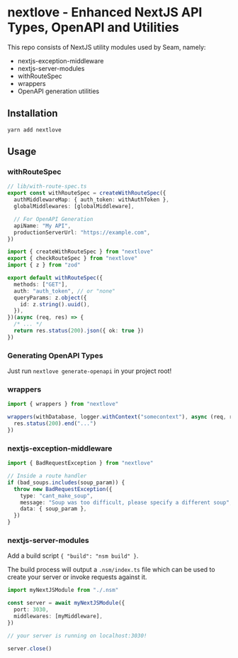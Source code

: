 # nextlove - Enhanced NextJS API Types, OpenAPI and Utilities

This repo consists of NextJS utility modules used by Seam, namely:

- nextjs-exception-middleware
- nextjs-server-modules
- withRouteSpec
- wrappers
- OpenAPI generation utilities

## Installation

`yarn add nextlove`

## Usage

### withRouteSpec

```ts
// lib/with-route-spec.ts
export const withRouteSpec = createWithRouteSpec({
  authMiddlewareMap: { auth_token: withAuthToken },
  globalMiddlewares: [globalMiddleware],

  // For OpenAPI Generation
  apiName: "My API",
  productionServerUrl: "https://example.com",
})
```

```ts
import { createWithRouteSpec } from "nextlove"
export { checkRouteSpec } from "nextlove"
import { z } from "zod"

export default withRouteSpec({
  methods: ["GET"],
  auth: "auth_token", // or "none"
  queryParams: z.object({
    id: z.string().uuid(),
  }),
})(async (req, res) => {
  /* ... */
  return res.status(200).json({ ok: true })
})
```

### Generating OpenAPI Types

Just run `nextlove generate-openapi` in your project root!

### wrappers

```ts
import { wrappers } from "nextlove"

wrappers(withDatabase, logger.withContext("somecontext"), async (req, res) => {
  res.status(200).end("...")
})
```

### nextjs-exception-middleware

```ts
import { BadRequestException } from "nextlove"

// Inside a route handler
if (bad_soups.includes(soup_param)) {
  throw new BadRequestException({
    type: "cant_make_soup",
    message: "Soup was too difficult, please specify a different soup",
    data: { soup_param },
  })
}
```

### nextjs-server-modules

Add a build script `{ "build": "nsm build" }`.

The build process will output a `.nsm/index.ts` file which can be used to create your server or invoke requests against it.

```ts
import myNextJSModule from "./.nsm"

const server = await myNextJSModule({
  port: 3030,
  middlewares: [myMiddleware],
})

// your server is running on localhost:3030!

server.close()
```
